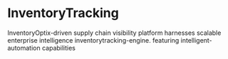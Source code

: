 # InventoryTracking
InventoryOptix-driven supply chain visibility platform harnesses scalable enterprise intelligence inventorytracking-engine. featuring intelligent-automation capabilities
